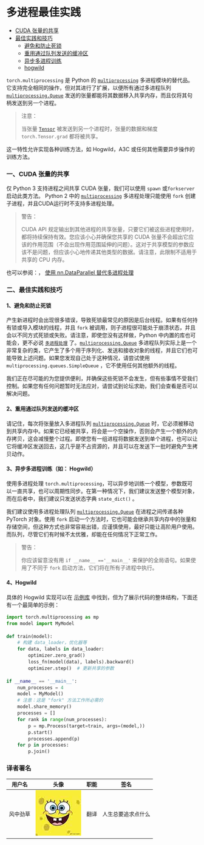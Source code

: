 

# 多进程最佳实践

*   [CUDA 张量的共享](#sharing-cuda-tensors)
*   [最佳实践和技巧](#best-practices-and-tips)
    *   [避免和防止死锁](#avoiding-and-fighting-deadlocks)
    *   [重用通过队列发送的缓冲区](#reuse-buffers-passed-through-a-queue)
    *   [异步多进程训练](#asynchronous-multiprocess-training-e-g-hogwild)
    *   [hogwild](#hogwild)

`torch.multiprocessing` 是 Python 的 [`multiprocessing`](https://docs.python.org/3/library/multiprocessing.html#module-multiprocessing) 多进程模块的替代品。它支持完全相同的操作，但对其进行了扩展，以便所有通过多进程队列 [`multiprocessing.Queue`](https://docs.python.org/3/library/multiprocessing.html#multiprocessing.Queue) 发送的张量都能将其数据移入共享内存，而且仅将其句柄发送到另一个进程。

> 注意：
> 
> 当张量 [`Tensor`](http://pytorch.org/docs/stable/tensors.html#torch.Tensor) 被发送到另一个进程时，张量的数据和梯度 `torch.Tensor.grad` 都将被共享。

这一特性允许实现各种训练方法，如 Hogwild，A3C 或任何其他需要异步操作的训练方法。

### 一、CUDA 张量的共享

仅 Python 3 支持进程之间共享 CUDA 张量，我们可以使用 `spawn` 或`forkserver` 启动此类方法。 Python 2 中的 [`multiprocessing`](https://docs.python.org/3/library/multiprocessing.html#module-multiprocessing) 多进程处理只能使用 `fork` 创建子进程，并且CUDA运行时不支持多进程处理。

> 警告：
> 
> CUDA API 规定输出到其他进程的共享张量，只要它们被这些进程使用时，都将持续保持有效。您应该小心并确保您共享的 CUDA 张量不会超出它应该的作用范围（不会出现作用范围延伸的问题）。这对于共享模型的参数应该不是问题，但应该小心地传递其他类型的数据。请注意，此限制不适用于共享的 CPU 内存。

也可以参阅：， [使用 nn.DataParallel 替代多进程处理](http://pytorch.org/docs/stable/notes/cuda.html#cuda-nn-dataparallel-instead)

### 二、最佳实践和技巧

#### 1、避免和防止死锁

产生新进程时会出现很多错误，导致死锁最常见的原因是后台线程。如果有任何持有锁或导入模块的线程，并且 `fork` 被调用，则子进程很可能处于崩溃状态，并且会以不同方式死锁或失败。请注意，即使您没有这样做，Python 中内置的库也可能会，更不必说 [`多进程处理`](https://docs.python.org/3/library/multiprocessing.html#module-multiprocessing) 了。[`multiprocessing.Queue`](https://docs.python.org/3/library/multiprocessing.html#multiprocessing.Queue) 多进程队列实际上是一个非常复杂的类，它产生了多个用于序列化、发送和接收对象的线程，并且它们也可能导致上述问题。如果您发现自己处于这种情况，请尝试使用`multiprocessing.queues.SimpleQueue` ，它不使用任何其他额外的线程。

我们正在尽可能的为您提供便利，并确保这些死锁不会发生，但有些事情不受我们控制。如果您有任何问题暂时无法应对，请尝试到论坛求助，我们会查看是否可以解决问题。

#### 2、重用通过队列发送的缓冲区

请记住，每次将张量放入多进程队列 [`multiprocessing.Queue`](https://docs.python.org/3/library/multiprocessing.html#multiprocessing.Queue) 时，它必须被移动到共享内存中。如果它已经被共享，将会是一个空操作，否则会产生一个额外的内存拷贝，这会减慢整个过程。即使您有一组进程将数据发送到单个进程，也可以让它将缓冲区发送回去，这几乎是不占资源的，并且可以在发送下一批时避免产生拷贝动作。

#### 3、异步多进程训练（如： Hogwild）

使用多进程处理 `torch.multiprocessing`，可以异步地训练一个模型，参数既可以一直共享，也可以周期性同步。在第一种情况下，我们建议发送整个模型对象，而在后者中，我们建议只发送状态字典 `state_dict()` 。

我们建议使用多进程处理队列 [`multiprocessing.Queue`](https://docs.python.org/3/library/multiprocessing.html#multiprocessing.Queue) 在进程之间传递各种 PyTorch 对象。使用 `fork` 启动一个方法时，它也可能会继承共享内存中的张量和存储空间，但这种方式也非常容易出错，应谨慎使用，最好只能让高阶用户使用。而队列，尽管它们有时候不太优雅，却能在任何情况下正常工作。

> 警告：
> 
> 你应该留意没有用 `if __name__ =='__main__'` 来保护的全局语句。如果使用了不同于 `fork` 启动方法，它们将在所有子进程中执行。

#### 4、Hogwild

具体的 Hogwild 实现可以在 [示例库](https://github.com/pytorch/examples/tree/master/mnist_hogwild) 中找到，但为了展示代码的整体结构，下面还有一个最简单的示例：

```py
import torch.multiprocessing as mp
from model import MyModel

def train(model):
    # 构建 data_loader，优化器等
    for data, labels in data_loader:
        optimizer.zero_grad()
        loss_fn(model(data), labels).backward()
        optimizer.step()  # 更新共享的参数

if __name__ == '__main__':
    num_processes = 4
    model = MyModel()
    # 注意：这是 "fork" 方法工作所必需的
    model.share_memory()
    processes = []
    for rank in range(num_processes):
        p = mp.Process(target=train, args=(model,))
        p.start()
        processes.append(p)
    for p in processes:
        p.join()
```

### 译者署名

| 用户名 | 头像 | 职能 | 签名 |
| --- | --- | --- | --- |
| 风中劲草 | ![](img/2018033000352689884.jpeg) | 翻译 | 人生总要追求点什么 |


